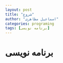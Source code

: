 ```yaml
---
layout: post
title: "شروع"
author: "اسماعیل مظاهری"
categories: programing
tags: [برنامه نویسی]
---
```


# برنامه نویسی
